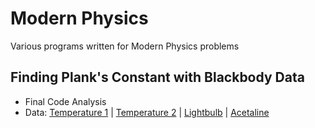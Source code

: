 # **Modern Physics**
Various programs written for Modern Physics problems

## Finding Plank's Constant with Blackbody Data
* Final Code Analysis
* Data: [Temperature 1](T1_2.csv) | [Temperature 2](T2.csv) | [Lightbulb](lightbulb.csv) | [Acetaline](Acetaline.csv)
